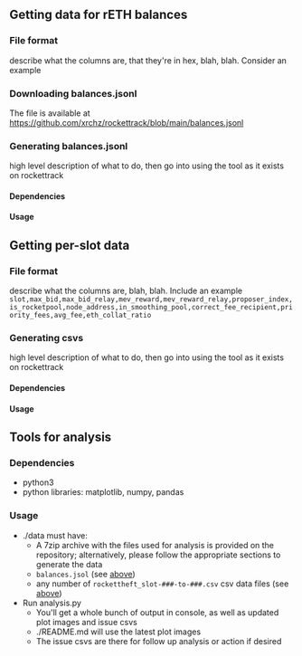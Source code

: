 ## Getting data for rETH balances
### File format
describe what the columns are, that they're in hex, blah, blah. Consider an example

### Downloading balances.jsonl
The file is available at https://github.com/xrchz/rockettrack/blob/main/balances.jsonl

### Generating balances.jsonl
high level description of what to do, then go into using the tool as it exists on rockettrack

#### Dependencies

#### Usage

## Getting per-slot data
### File format
describe what the columns are, blah, blah. Include an example
`slot,max_bid,max_bid_relay,mev_reward,mev_reward_relay,proposer_index,is_rocketpool,node_address,in_smoothing_pool,correct_fee_recipient,priority_fees,avg_fee,eth_collat_ratio`

### Generating csvs
high level description of what to do, then go into using the tool as it exists on rockettrack

#### Dependencies

#### Usage


## Tools for analysis
### Dependencies
- python3
- python libraries: matplotlib, numpy, pandas

### Usage
- ./data must have:
  - A 7zip archive with the files used for analysis is provided on the repository; alternatively,
    please follow the appropriate sections to generate the data 
  - `balances.jsol` (see [above](#getting-data-for-reth-balances))
  - any number of `rockettheft_slot-###-to-###.csv` csv data files (see
    [above](#getting-per-slot-data))
- Run analysis.py
  - You'll get a whole bunch of output in console, as well as updated plot images and issue csvs
  - ./README.md will use the latest plot images
  - The issue csvs are there for follow up analysis or action if desired